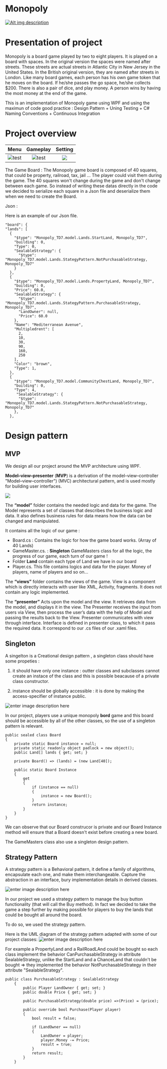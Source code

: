 
# Monopoly

[![Alt img description](https://ci.appveyor.com/api/projects/status/github/gabi22top/monopoly?svg=true)](https://ci.appveyor.com/project/gabi22top/monopoly)

# Presentation of project 
Monopoly is a board game played by two to eight players. It is played on a board with spaces. In the original version the spaces were named after streets. These streets are actual streets in Atlantic City in New Jersey in the United States. In the British original version, they are named after streets in London. Like many board games, each person has his own game token that he moves on the board. If he/she passes the go space, he/she collects $200. There is also a pair of dice, and play money. A person wins by having the most money at the end of the game.

This is an implementation of Monopoly game using WPF and using the maximun of code good practice :
Design Pattern + Uning Testing + C# Naming Conventions + Continuous Integration

# Project overview


Menu            |  Gameplay  |  Setting
:-------------------------:|:-------------------------:|:-------------------------:
![test](https://drive.google.com/uc?export=view&id=17VpjOB9ku9tJ6lG6Nrc-U1aG3-8VlkqU) |  ![test](https://drive.google.com/uc?export=view&id=1zKlm35FhY3Yrv3a-4kUJNUyjdj5t1oX8) | ![](https://drive.google.com/uc?export=view&id=1F284N-MQkFerQ-PhZ8XdqEw2h8IUC5hS)

The Game Board : 
The Monopoly game board is composed of 40 squares, that could be property, railroad, tax, jail ... The player could visit them during the game. The 40 squares won't change during the game and don't change between each game. So instead of writing these datas directly in the code we decided to serialize each square in a Json file and deserialize them when we need to create the Board.


Json : 

Here is an example of our Json file.

    "board": {
    "lands": [
      {
        "$type": "Monopoly_TD7.model.Lands.StartLand, Monopoly_TD7",
        "building": 0,
        "Type": 0,
		"SealableStrategy": {
          "$type": "Monopoly_TD7.model.Lands.StategyPattern.NotPurchasableStrategy, Monopoly_TD7"
        }
      },
      {
        "$type": "Monopoly_TD7.model.Lands.PropertyLand, Monopoly_TD7",
        "building": 0,
        "Price": 60.0,
		"SealableStrategy": {
          "$type": "Monopoly_TD7.model.Lands.StategyPattern.PurchasableStrategy, Monopoly_TD7",
          "LandOwner": null,
          "Price": 60.0
        },
        "Name": "Mediterranean Avenue",
        "Multipledrent": [
          2,
          10,
          30,
          90,
          160,
          250
        ],
        "Color": "brown",
        "Type": 1,
      },
      {
        "$type": "Monopoly_TD7.model.CommunityChestLand, Monopoly_TD7",
        "building": 0,
        "Type": 4,
		 "SealableStrategy": {
          "$type": "Monopoly_TD7.model.Lands.StategyPattern.NotPurchasableStrategy, Monopoly_TD7"
        },
      },
 




# Design pattern 

## MVP
We design all our project around the MVP architecture using WPF.

**Model–view–presenter**  (**MVP**) is a derivation of the  model–view–controller "Model–view–controller")  (MVC)  architectural pattern, and is used mostly for building user interfaces.

![](https://drive.google.com/uc?export=view&id=1CrGQZyx52Z3r3Ao3FB5xgkmecrHr-kG_)

The **“model”** folder contains the needed logic and data for the game. The Model represents a set of classes that describes the business logic and data. It also defines business rules for data means how the data can be changed and manipulated.

It contains all the logic of our game : 
- Board.cs :  Contains the logic for how the game board works. (Array of 40 Lands)
- GameMaster.cs. : **Singleton** GameMasters class for all the logic, the progress of our game, each turn of our game ! 
- Folder **Land** contain each type of Land we have in our board 
- Player.cs. This file contains logics and data for the player. Money of players, name of players and so on...

The **“views”** folder contains the views of the game. View is a component which is directly interacts with user like XML, Activity, fragments. It does not contain any logic implemented.


The **“presenter”**  Acts upon the model and the view. It retrieves data from the model, and displays it in the view. The Presenter receives the input from users via View, then process the user’s data with the help of Model and passing the results back to the View. Presenter communicates with view through interface. Interface is defined in presenter class, to which it pass the required data.
It correspond to our .cs files of our .xaml files.


## Singleton
A singelton is a Creational design pattern , a singleton class should have some propeties :

1) it should have only one instance :  outter classes and subclasses cannot create an instace of the class and this is possible beacause of a private class constructor. 

2) instance should be globally accessible : it is done by making the access-specifier of instance public.

![enter image description here](https://upload.wikimedia.org/wikipedia/commons/thumb/f/fb/Singleton_UML_class_diagram.svg/330px-Singleton_UML_class_diagram.svg.png)

In our project, players use a unique monopoly **bord** game and this board should be accessible by all of the other classes, so the use of a singleton pattern is relevant.

    public sealed class Board
    {
        private static Board instance = null;
        private static readonly object padlock = new object();
        public Land[] lands { get; set; }
    
        private Board() => (lands) = (new Land[40]);
        
        public static Board Instance
        {
            get
            {
                if (instance == null)
                {
                    instance = new Board();
                }
                return instance;
            }
        }
    }

We can observe that our Board construcor is private and our Board Instance method will ensure that a Board doesn't exist before creating a new board.

The GameMasters class also use a singleton design pattern.

## Strategy Pattern 
A strategy pattern is a Behavioral pattern, it define a family of algorithms, encapsulate each one, and make them interchangeable. Capture the abstraction in an interface, bury implementation details in derived classes.


![enter image description here](https://www.dofactory.com/images/diagrams/net/strategy.gif)

In our project we used a strategy pattern to manage the buy button functionality (that will call the Buy method). In fact we decided to take the game a step further by making possible for players to buy the lands that could be bought all around the board.  

To do so,  we used the strategy pattern.

Here is the UML diagram of the strategy pattern adapted with some of our project classes: 
![enter image description here](https://lh3.googleusercontent.com/mueE8My7tZivgphruN2oPmTKKSiAvYRKepBY8izDNVcEHjtzHCFR4A9b-vGvP9nYmxqDnv0805fT "UML")

For example a PropertyLand and a RailRoadLAnd could be bought so each class implement the behavior CanPurchasableStrategy in attribute  SealableStrategy, unlike the StartLand and a ChanceLand that couldn't be bought => they implemented the behavior NotPurchasableStrategy in their attribute "SealableStrategy".

```
public class PurchasableStrategy : SealableStrategy
    {
        public Player LandOwner { get; set; }
        public double Price { get; set; }

        public PurchasableStrategy(double price) =>(Price) = (price);
       
        public override bool Purchase(Player player)
        {
            bool result = false;

            if (LandOwner == null)
            {
                LandOwner = player;
                player.Money -= Price;
                result = true;
            }
            return result;
        }
    }
```


